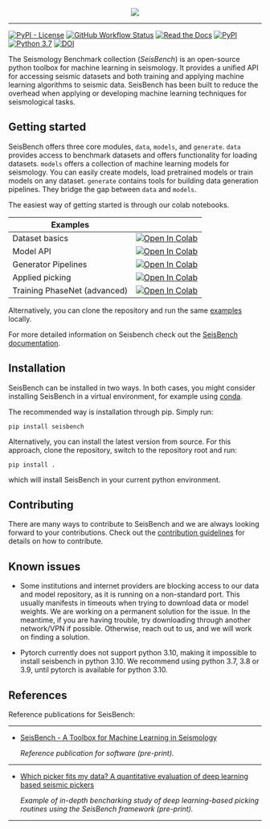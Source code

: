 <p align="center">
  <img src="https://raw.githubusercontent.com/seisbench/seisbench/main/docs/_static/seisbench_logo_subtitle_outlined.svg" />
</p>

---

[![PyPI - License](https://img.shields.io/pypi/l/seisbench)](https://github.com/seisbench/seisbench/blob/main/LICENSE)
[![GitHub Workflow Status](https://img.shields.io/github/workflow/status/seisbench/seisbench/main_push_action)](https://github.com/seisbench/seisbench)
[![Read the Docs](https://img.shields.io/readthedocs/seisbench)](https://seisbench.readthedocs.io/en/latest/)
[![PyPI](https://img.shields.io/pypi/v/seisbench)](https://pypi.org/project/seisbench/)
[![Python 3.7](https://img.shields.io/badge/python-3.7+-blue.svg)](https://www.python.org/downloads/release/python-360/)
[![DOI](https://zenodo.org/badge/DOI/10.5281/zenodo.5568813.svg)](https://doi.org/10.5281/zenodo.5568813)

The Seismology Benchmark collection (*SeisBench*) is an open-source python toolbox for 
machine learning in seismology.
It provides a unified API for accessing seismic datasets and both training and applying machine learning algorithms to seismic data.
SeisBench has been built to reduce the overhead when applying or developing machine learning techniques for seismological tasks.

## Getting started

SeisBench offers three core modules, `data`, `models`, and `generate`.
`data` provides access to benchmark datasets and offers functionality for loading datasets.
`models` offers a collection of machine learning models for seismology.
You can easily create models, load pretrained models or train models on any dataset.
`generate` contains tools for building data generation pipelines.
They bridge the gap between `data` and `models`.

The easiest way of getting started is through our colab notebooks.

| Examples |  |
|---|---|
| Dataset basics | [![Open In Colab](https://colab.research.google.com/assets/colab-badge.svg)](https://colab.research.google.com/github/seisbench/seisbench/blob/main/examples/01a_dataset_basics.ipynb) |
| Model API | [![Open In Colab](https://colab.research.google.com/assets/colab-badge.svg)](https://colab.research.google.com/github/seisbench/seisbench/blob/main/examples/01b_model_api.ipynb) |
| Generator Pipelines | [![Open In Colab](https://colab.research.google.com/assets/colab-badge.svg)](https://colab.research.google.com/github/seisbench/seisbench/blob/main/examples/01c_generator_pipelines.ipynb) |
| Applied picking | [![Open In Colab](https://colab.research.google.com/assets/colab-badge.svg)](https://colab.research.google.com/github/seisbench/seisbench/blob/main/examples/01d_deploy_model_on_streams_example.ipynb) |
| Training PhaseNet (advanced) | [![Open In Colab](https://colab.research.google.com/assets/colab-badge.svg)](https://colab.research.google.com/github/seisbench/seisbench/blob/main/examples/02_training_phasenet.ipynb) |

Alternatively, you can clone the repository and run the same [examples](https://github.com/seisbench/seisbench/tree/main/examples) locally.

For more detailed information on Seisbench check out the [SeisBench documentation](https://seisbench.readthedocs.io/).

## Installation

SeisBench can be installed in two ways.
In both cases, you might consider installing SeisBench in a virtual environment, for example using [conda](https://docs.conda.io/en/latest/).

The recommended way is installation through pip.
Simply run:
```
pip install seisbench
```
Alternatively, you can install the latest version from source.
For this approach, clone the repository, switch to the repository root and run:
```
pip install .
```
which will install SeisBench in your current python environment.

## Contributing
There are many ways to contribute to SeisBench and we are always looking forward to your contributions.
Check out the [contribution guidelines](https://github.com/seisbench/seisbench/blob/main/CONTRIBUTING.md) for details on how to contribute.

## Known issues

- Some institutions and internet providers are blocking access to our data and model repository, as it is running on a non-standard port.
  This usually manifests in timeouts when trying to download data or model weights.
  We are working on a permanent solution for the issue.
  In the meantime, if you are having trouble, try downloading through another network/VPN if possible.
  Otherwise, reach out to us, and we will work on finding a solution.
  
- Pytorch currently does not support python 3.10, making it impossible to install seisbench in python 3.10.
  We recommend using python 3.7, 3.8 or 3.9, until pytorch is available for python 3.10.

## References
Reference publications for SeisBench:

---

* [SeisBench - A Toolbox for Machine Learning in Seismology](https://arxiv.org/abs/2111.00786)

  _Reference publication for software (pre-print)._

---

* [Which picker fits my data? A quantitative evaluation of deep learning based seismic pickers](https://arxiv.org/abs/2110.13671)

  _Example of in-depth bencharking study of deep learning-based picking routines using the SeisBench framework (pre-print)._

---

